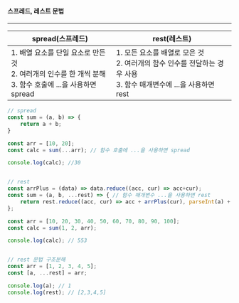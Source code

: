 #### 스프레드, 레스트 문법

---


|spread(스프레드)|rest(레스트)|
|--|--|
|1. 배열 요소를 단일 요소로 만든 것<br>2. 여러개의 인수를 한 개씩 분해<br>3. 함수 호출에 ...을 사용하면 spread|1. 모든 요소를 배열로 모은 것<br>2. 여러개의 함수 인수를 전달하는 경우 사용<br>3. 함수 매개변수에 ...을 사용하면 rest|

```jsx
// spread
const sum = (a, b) => {
    return a + b;
}

const arr = [10, 20];
const calc = sum(...arr); // 함수 호출에 ...을 사용하면 spread

console.log(calc); //30


// rest
const arrPlus = (data) => data.reduce((acc, cur) => acc+cur);
const sum = (a, b, ...rest) => { // 함수 매개변수 ...을 사용하면 rest
    return rest.reduce((acc, cur) => acc + arrPlus(cur), parseInt(a) + parseInt(b));
};

const arr = [10, 20, 30, 40, 50, 60, 70, 80, 90, 100];
const calc = sum(1, 2, arr);

console.log(calc); // 553


// rest 문법 구조분해
const arr = [1, 2, 3, 4, 5];
const [a, ...rest] = arr;

console.log(a); // 1
console.log(rest); // [2,3,4,5]

```
